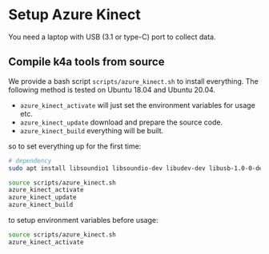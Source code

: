 # Setup Azure Kinect

You need a laptop with USB (3.1 or type-C) port to collect data. 

## Compile k4a tools from source

We provide a bash script `scripts/azure_kinect.sh` to install everything. The following method is tested on Ubuntu 
18.04 and Ubuntu 20.04.

- `azure_kinect_activate` will just set the environment variables for usage etc.
- `azure_kinect_update` download and prepare the source code.
- `azure_kinect_build` everything will be built.

so to set everything up for the first time:

```bash
# dependency
sudo apt install libsoundio1 libsoundio-dev libudev-dev libusb-1.0-0-dev
```

```bash
source scripts/azure_kinect.sh
azure_kinect_activate
azure_kinect_update
azure_kinect_build
```

to setup environment variables before usage:

```bash
source scripts/azure_kinect.sh
azure_kinect_activate
```